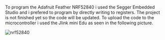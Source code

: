 To program the Adafruit Feather NRF52840 i used the Segger Embedded Studio and i prefered to program by directly writing to registers. The project is not finished yet so the code will be updated.
To upload the code to the microcontroller i used the Jlink mini Edu as seen in the following picture.

![nrf52840](https://github.com/TheodoraLet/PID_Controller_Project/assets/145222991/a5846673-a447-4858-b03a-fcc586de1196)
